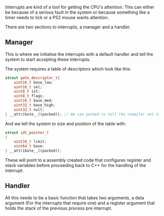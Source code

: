 Interrupts are kind of a tool for getting the CPU's attention. This can either be because of a serious fault in the system or because something like a timer needs to tick or a PS2 mouse wants attention.

There are two sections to interrupts, a manager and a handler.

## Manager
This is where we initialise the interrupts with a default handler and tell the system to start accepting these interrupts.

The system requires a table of descriptors which look like this:
```CPP
struct gate_descriptor_t{
	uint16_t base_low;
	uint16_t sel;
	uint8_t ist;
	uint8_t flags;
	uint16_t base_med;
	uint32_t base_high;
	uint32_t null;
} __attribute__((packed)); // We use packed to tell the compiler not to move any of the definition arround (which would save memory but cause issues)
```

And we tell the system to size and position of the table with:
```CPP
struct idt_pointer_t
{
	uint16_t limit;
	uint64_t base;
} __attribute__((packed));
```

These will point to a assembly created code that configures register and stack variables before proceeding back to C++ for the handling of the interrupt.

## Handler
All this needs to be a basic function that takes two arguments, a data argument (For the interrupts that require one) and a register argument that holds the stack of the previous process pre interrupt.